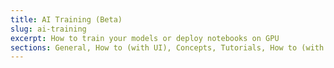 ```yaml
---
title: AI Training (Beta)
slug: ai-training
excerpt: How to train your models or deploy notebooks on GPU
sections: General, How to (with UI), Concepts, Tutorials, How to (with CLI)
---
```


